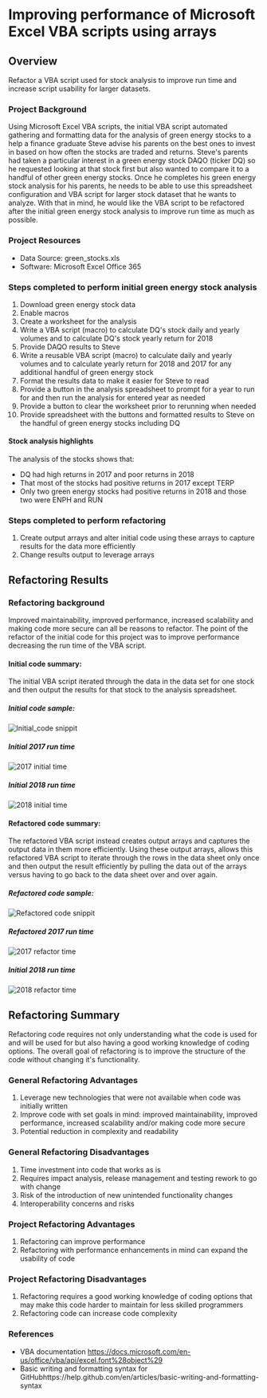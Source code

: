 # Improving performance of Microsoft Excel VBA scripts using arrays

## Overview
Refactor a VBA script used for stock analysis to improve run time and increase script usability for larger datasets.

### Project Background
Using Microsoft Excel VBA scripts, the initial VBA script automated gathering and formatting data for the analysis of green energy stocks to a help a finance graduate Steve advise his parents on the best ones to invest in based on how often the stocks are traded and returns. Steve's parents had taken a particular interest in a green energy stock DAQO (ticker DQ) so he requested looking at that stock first but also wanted to compare it to a handful of other green energy stocks. Once he completes his green energy stock analysis for his parents, he needs to be able to use this spreadsheet configuration and VBA script for larger stock dataset that he wants to analyze. With that in mind, he would like the VBA script to be refactored after the initial green energy stock analysis to improve run time as much as possible.

### Project Resources
- Data Source: green_stocks.xls
- Software: Microsoft Excel Office 365

### Steps completed to perform initial green energy stock analysis
1.  Download green energy stock data
2.  Enable macros
3.  Create a worksheet for the analysis
4.  Write a VBA script (macro) to calculate DQ's stock daily and yearly volumes and to calculate DQ's stock yearly return for 2018
6.  Provide DAQO results to Steve
7.  Write a reusable VBA script (macro) to calculate daily and yearly volumes and to calculate yearly return for 2018 and 2017 for any additional handful of green energy stock
9.  Format the results data to make it easier for Steve to read
10. Provide a button in the analysis spreadsheet to prompt for a year to run for and then run the analysis for entered year as needed
11. Provide a button to clear the worksheet prior to rerunning when needed
12. Provide spreadsheet with the buttons and formatted results to Steve on the handful of green energy stocks including DQ

#### Stock analysis highlights
The analysis of the stocks shows that:
- DQ had high returns in 2017 and poor returns in 2018
- That most of the stocks had positive returns in 2017 except TERP
- Only two green energy stocks had positive returns in 2018 and those two were ENPH and RUN

### Steps completed to perform refactoring
1. Create output arrays and alter initial code using these arrays to capture results for the data more efficiently
2. Change results output to leverage arrays

## Refactoring Results

### Refactoring background
Improved maintainability, improved performance, increased scalability and making code more secure can all be reasons to refactor. The point of the refactor of the initial code for this project was to improve performance decreasing the run time of the VBA script.

#### Initial code summary:
The initial VBA script iterated through the data in the data set for one stock and then output the results for that stock to the analysis spreadsheet. 

##### Initial code sample:
![Initial_code snippit](/Resources/Initial_code_snip.png)  

##### Initial 2017 run time

![2017 initial time](/Resources/VBA_Initial_2017.png)  

##### Initial 2018 run time

![2018 initial time](/Resources/VBA_Initial_2018.png)  

#### Refactored code summary:
The refactored VBA script instead creates output arrays and captures the output data in them more efficiently. Using these output arrays, allows this refactored VBA script to iterate through the rows in the data sheet only once and then output the result efficiently by pulling the data out of the arrays versus having to go back to the data sheet over and over again.

##### Refactored code sample:

![Refactored code snippit](/Resources/Refactor_code_snip.png)  

##### Refactored 2017 run time

![2017 refactor time](/Resources/VBA_Challenge_2017.png)  

##### Initial 2018 run time

![2018 refactor time](/Resources/VBA_Challenge_2018.png)  

## Refactoring Summary
Refactoring code requires not only understanding what the code is used for and will be used for but also having a good working knowledge of coding options. The overall goal of refactoring is to improve the structure of the code without changing it's functionality. 

### General Refactoring Advantages
1. Leverage new technologies that were not available when code was initially written
2. Improve code with set goals in mind: improved maintainability, improved performance, increased scalability and/or making code more secure
3. Potential reduction in complexity and readability

### General Refactoring Disadvantages
1. Time investment into code that works as is
2. Requires impact analysis, release management and testing rework to go with change 
3. Risk of the introduction of new unintended functionality changes
4. Interoperability concerns and risks

### Project Refactoring Advantages
1. Refactoring can improve performance
2. Refactoring with performance enhancements in mind can expand the usability of code

### Project Refactoring Disadvantages
1. Refactoring requires a good working knowledge of coding options that may make this code harder to maintain for less skilled programmers
2. Refactoring code can increase code complexity

### References
* VBA documentation https://docs.microsoft.com/en-us/office/vba/api/excel.font%28object%29
* Basic writing and formatting syntax for GitHubhttps://help.github.com/en/articles/basic-writing-and-formatting-syntax
